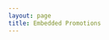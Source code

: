 ```yaml
---
layout: page
title: Embedded Promotions
---
```



 <!--[if lte IE 8]> <div style="width: 100%; background: red; border: 1px black; padding-top: 10px; padding-bottom: 10px; color: #fff; text-align: center; font-weight: bold; font-size: 18px"> Sorry, you are using an unsupported browser. This page will not display correctly. <br /> <a href="http://www.whatbrowser.org" style="color: #fff;" target="_blank"> Please click here to upgrade to a newer browser. </a> </div> <![endif]--> <script src="https://embeddev.secondstreetapp.com/Scripts/dist/embed.js" data-ss-embed="promotion" data-opguid="fe861c72-2d03-4016-af04-470dd92ed61a" data-routing="hash">/**/</script> 
